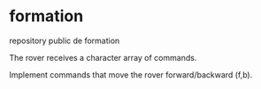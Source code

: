 # formation
repository public de formation

The rover receives a character array of commands.

Implement commands that move the rover forward/backward (f,b).